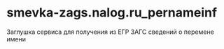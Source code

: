 # smevka-zags.nalog.ru_pernameinf
Заглушка сервиса для получения из ЕГР ЗАГС сведений о перемене имени
